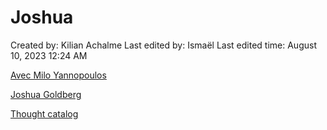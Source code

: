 # Joshua

Created by: Kilian Achalme
Last edited by: Ismaël 
Last edited time: August 10, 2023 12:24 AM

[Avec Milo Yannopoulos](Joshua%204b7e1641472e49af86fdd84317305cb2/Avec%20Milo%20Yannopoulos%20dbd4637adc724612b8767d3fc485e586.md)

[Joshua Goldberg](https://thoughtcatalog.com/joshua-goldberg/page/2/)

[Thought catalog](Joshua%204b7e1641472e49af86fdd84317305cb2/Thought%20catalog%2031d3ae7ecbfb48a48caadbbf06547ce4.md)